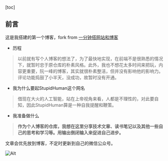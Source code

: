 [toc]

## 前言

这是我搭建的第一个博客，fork from [一分钟搭网站和博客](https://github.com/TerminusBot/terminus-jekyll-template)

- 历程

> 以前就有写个人博客的想法了，为了最快地实现，在前端不是很熟悉的情况下，就暂时忠于原仓库的朴素风格。此外，我也不想花太多时间来把玩，内容更重要，阮一峰的博客，其实就很朴素整洁，但并没有影响他的影响力。评论功能捣鼓了小半天，没成功，故暂时没有开通。

- 我为什么要起StupidHuman这个网名

> 借现在大火的人工智能，站在上帝视角来看，人都是不理性的，对此要自知，因此StupidHuman算是一种自我提醒和鞭策。

- 我准备做什么

>**作为个人博客的仓库，我想在这里分享技术文章、读书笔记以及其他一些自己的思考和学习等。用输出倒闭输入来促进自己进步。** 
 
文章会优先放到博客，不定时更新到自己的微信公众号。

![Alt](https://user-images.githubusercontent.com/35519242/76520646-44329f00-649e-11ea-8b6d-821756aea702.jpg)

 
 
